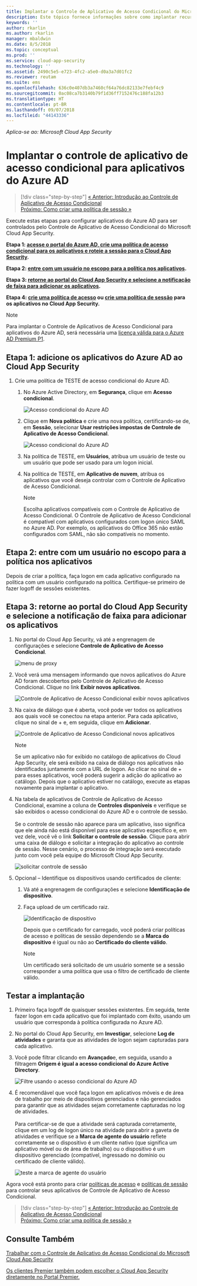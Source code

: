 ```yaml
---
title: Implantar o Controle de Aplicativo de Acesso Condicional do Microsoft Cloud App Security para aplicativos do Azure AD | Microsoft Docs
description: Este tópico fornece informações sobre como implantar recursos de proxy reverso do Controle de Aplicativo de Acesso Condicional do Microsoft Cloud App Security para aplicativos do Azure AD.
keywords: ''
author: rkarlin
ms.author: rkarlin
manager: mbaldwin
ms.date: 8/5/2018
ms.topic: conceptual
ms.prod: ''
ms.service: cloud-app-security
ms.technology: ''
ms.assetid: 2490c5e5-e723-4fc2-a5e0-d0a3a7d01fc2
ms.reviewer: reutam
ms.suite: ems
ms.openlocfilehash: 636c0e407db3a7460cf64a76dc82133e7febf4c9
ms.sourcegitcommit: 0ac08ca7b3140b79f1d36ff7152476c188fa12b3
ms.translationtype: HT
ms.contentlocale: pt-BR
ms.lasthandoff: 09/07/2018
ms.locfileid: "44143336"
---
```

*Aplica-se ao: Microsoft Cloud App Security*

# <a name="deploy-conditional-access-app-control-for-azure-ad-apps"></a>Implantar o controle de aplicativo de acesso condicional para aplicativos do Azure AD

>[!div class="step-by-step"]
[« Anterior: Introdução ao Controle de Aplicativo de Acesso Condicional](proxy-intro-aad.md)<br>
[Próximo: Como criar uma política de sessão »](session-policy-aad.md)


Execute estas etapas para configurar aplicativos do Azure AD para ser controlados pelo Controle de Aplicativo de Acesso Condicional do Microsoft Cloud App Security.

**Etapa 1: [acesse o portal do Azure AD, crie uma política de acesso condicional para os aplicativos e roteie a sessão para o Cloud App Security](#add-azure-ad).**

**Etapa 2: [entre com um usuário no escopo para a política nos aplicativos](#sign-in-scoped).**

**Etapa 3: [retorne ao portal do Cloud App Security e selecione a notificação de faixa para adicionar os aplicativos](#banner-notification).**

**Etapa 4: [crie uma política de acesso](access-policy-aad.md) ou [crie uma política de sessão](session-policy-aad.md) para os aplicativos no Cloud App Security.**


> [!NOTE]
> Para implantar o Controle de Aplicativos de Acesso Condicional para aplicativos do Azure AD, será necessária uma [licença válida para o Azure AD Premium P1](https://docs.microsoft.com/azure/active-directory/license-users-groups).

## Etapa 1: adicione os aplicativos do Azure AD ao Cloud App Security <a name="add-azure-ad"></a>  

1. Crie uma política de TESTE de acesso condicional do Azure AD.

   1. No Azure Active Directory, em **Segurança**, clique em **Acesso condicional**.

      ![Acesso condicional do Azure AD](./media/aad-conditional-access.png)

   2. Clique em **Nova política** e crie uma nova política, certificando-se de, em **Sessão**, selecionar **Usar restrições impostas de Controle de Aplicativo de Acesso Condicional**.

      ![Acesso condicional do Azure AD](./media/proxy-deploy-restrictions-aad.png)

   3. Na política de TESTE, em **Usuários**, atribua um usuário de teste ou um usuário que pode ser usado para um logon inicial.
    
   4. Na política de TESTE, em **Aplicativo de nuvem**, atribua os aplicativos que você deseja controlar com o Controle de Aplicativo de Acesso Condicional. 

      > [!NOTE]
      >Escolha aplicativos compatíveis com o Controle de Aplicativo de Acesso Condicional. O Controle de Aplicativo de Acesso Condicional é compatível com aplicativos configurados com logon único SAML no Azure AD. Por exemplo, os aplicativos do Office 365 não estão configurados com SAML, não são compatíveis no momento.

## Etapa 2: entre com um usuário no escopo para a política nos aplicativos <a name="sign-in-scoped"></a>

Depois de criar a política, faça logon em cada aplicativo configurado na política com um usuário configurado na política. Certifique-se primeiro de fazer logoff de sessões existentes.

## Etapa 3: retorne ao portal do Cloud App Security e selecione a notificação de faixa para adicionar os aplicativos <a name="banner-notification"></a>

1. No portal do Cloud App Security, vá até a engrenagem de configurações e selecione **Controle de Aplicativo de Acesso Condicional**. 
    
     ![menu de proxy](./media/proxy-menu.png)

2. Você verá uma mensagem informando que novos aplicativos do Azure AD foram descobertos pelo Controle de Aplicativo de Acesso Condicional. Clique no link **Exibir novos aplicativos**.

   ![Controle de Aplicativo de Acesso Condicional exibir novos aplicativos](./media/proxy-view-new-apps.png)

3. Na caixa de diálogo que é aberta, você pode ver todos os aplicativos aos quais você se conectou na etapa anterior. Para cada aplicativo, clique no sinal de + e, em seguida, clique em **Adicionar**.

   ![Controle de Aplicativo de Acesso Condicional novos aplicativos](./media/proxy-new-app.png)

   > [!NOTE]
   > Se um aplicativo não for exibido no catálogo de aplicativos do Cloud App Security, ele será exibido na caixa de diálogo nos aplicativos não identificados juntamente com a URL de logon. Ao clicar no sinal de + para esses aplicativos, você poderá sugerir a adição do aplicativo ao catálogo. Depois que o aplicativo estiver no catálogo, execute as etapas novamente para implantar o aplicativo. 

4. Na tabela de aplicativos de Controle de Aplicativo de Acesso Condicional, examine a coluna de **Controles disponíveis** e verifique se são exibidos o acesso condicional do Azure AD e o controle de sessão. <br></br>Se o controle de sessão não aparece para um aplicativo, isso significa que ele ainda não está disponível para esse aplicativo específico e, em vez dele, você vê o link **Solicitar o controle de sessão**. Clique para abrir uma caixa de diálogo e solicitar a integração do aplicativo ao controle de sessão. Nesse cenário, o processo de integração será executado junto com você pela equipe do Microsoft Cloud App Security.
  
   ![solicitar controle de sessão](./media/proxy-view-new-apps.png)

5. Opcional – Identifique os dispositivos usando certificados de cliente:

   1. Vá até a engrenagem de configurações e selecione **Identificação de dispositivo**.

   2. Faça upload de um certificado raiz.

      ![Identificação de dispositivo](./media/device-identification.png)
 
      Depois que o certificado for carregado, você poderá criar políticas de acesso e políticas de sessão dependendo se a **Marca do dispositivo** é igual ou não ao **Certificado do cliente válido**.
 
      > [!NOTE]
      >Um certificado será solicitado de um usuário somente se a sessão corresponder a uma política que usa o filtro de certificado de cliente válido. 

## <a name="test-the-deployment"></a>Testar a implantação

1. Primeiro faça logoff de quaisquer sessões existentes. Em seguida, tente fazer logon em cada aplicativo que foi implantado com êxito, usando um usuário que corresponda à política configurada no Azure AD. 

2. No portal do Cloud App Security, em **Investigar**, selecione **Log de atividades** e garanta que as atividades de logon sejam capturadas para cada aplicativo.

3. Você pode filtrar clicando em **Avançado**e, em seguida, usando a filtragem **Origem é igual a acesso condicional do Azure Active Directory**.

    ![Filtre usando o acesso condicional do Azure AD](./media/sso-logon.png)

4. É recomendável que você faça logon em aplicativos móveis e de área de trabalho por meio de dispositivos gerenciados e não gerenciados para garantir que as atividades sejam corretamente capturadas no log de atividades.<br></br>
   Para certificar-se de que a atividade será capturada corretamente, clique em um log de logon único na atividade para abrir a gaveta de atividades e verifique se a **Marca de agente do usuário** reflete corretamente se o dispositivo é um cliente nativo (que significa um aplicativo móvel ou de área de trabalho) ou o dispositivo é um dispositivo gerenciado (compatível, ingressado no domínio ou certificado de cliente válido).
 
   ![teste a marca de agente do usuário](./media/domain-joined.png)


Agora você está pronto para criar [políticas de acesso](access-policy-aad.md) e [políticas de sessão](session-policy-aad.md) para controlar seus aplicativos de Controle de Aplicativo de Acesso Condicional.


>[!div class="step-by-step"]
[« Anterior: Introdução ao Controle de Aplicativo de Acesso Condicional](proxy-intro-aad.md)<br>
[Próximo: Como criar uma política de sessão »](session-policy-aad.md)


## <a name="see-also"></a>Consulte Também  
[Trabalhar com o Controle de Aplicativo de Acesso Condicional do Microsoft Cloud App Security](proxy-intro-aad.md)   

[Os clientes Premier também podem escolher o Cloud App Security diretamente no Portal Premier.](https://premier.microsoft.com/)  
  